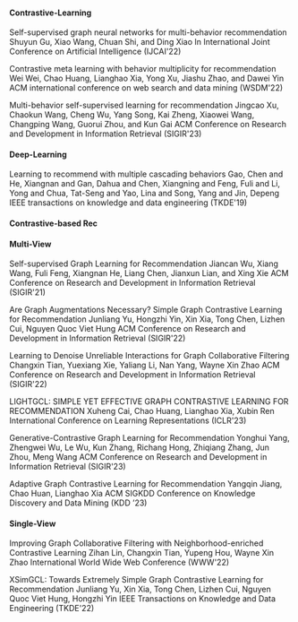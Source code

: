 #### Contrastive-Learning
Self-supervised graph neural networks for multi-behavior recommendation
Shuyun Gu, Xiao Wang, Chuan Shi, and Ding Xiao
In International Joint Conference on Artificial Intelligence (IJCAI'22)

Contrastive meta learning with behavior multiplicity for recommendation
Wei Wei, Chao Huang, Lianghao Xia, Yong Xu, Jiashu Zhao, and Dawei Yin
ACM international conference on web search and data mining (WSDM'22)

Multi-behavior self-supervised learning for recommendation
Jingcao Xu, Chaokun Wang, Cheng Wu, Yang Song, Kai Zheng, Xiaowei Wang, Changping Wang, Guorui Zhou, and Kun Gai
ACM Conference on Research and Development in Information Retrieval (SIGIR'23)

#### Deep-Learning
Learning to recommend with multiple cascading behaviors
Gao, Chen and He, Xiangnan and Gan, Dahua and Chen, Xiangning and Feng, Fuli and Li, Yong and Chua, Tat-Seng and Yao, Lina and Song, Yang and Jin, Depeng
IEEE transactions on knowledge and data engineering (TKDE'19)

#### Contrastive-based Rec
#### Multi-View
Self-supervised Graph Learning for Recommendation
Jiancan Wu, Xiang Wang, Fuli Feng, Xiangnan He, Liang Chen, Jianxun Lian, and Xing Xie
ACM Conference on Research and Development in Information Retrieval (SIGIR'21)

Are Graph Augmentations Necessary? Simple Graph Contrastive Learning for Recommendation
Junliang Yu, Hongzhi Yin, Xin Xia, Tong Chen, Lizhen Cui, Nguyen Quoc Viet Hung
ACM Conference on Research and Development in Information Retrieval (SIGIR'22)

Learning to Denoise Unreliable Interactions for Graph Collaborative Filtering
Changxin Tian, Yuexiang Xie, Yaliang Li, Nan Yang, Wayne Xin Zhao
ACM Conference on Research and Development in Information Retrieval (SIGIR'22)

LIGHTGCL: SIMPLE YET EFFECTIVE GRAPH CONTRASTIVE LEARNING FOR RECOMMENDATION
Xuheng Cai, Chao Huang, Lianghao Xia, Xubin Ren
International Conference on Learning Representations (ICLR'23)

Generative-Contrastive Graph Learning for Recommendation
Yonghui Yang, Zhengwei Wu, Le Wu, Kun Zhang, Richang Hong, Zhiqiang Zhang, Jun Zhou, Meng Wang
ACM Conference on Research and Development in Information Retrieval (SIGIR'23)

Adaptive Graph Contrastive Learning for Recommendation
Yangqin Jiang, Chao Huan, Lianghao Xia
ACM SIGKDD Conference on Knowledge Discovery and Data Mining (KDD ’23)

#### Single-View
Improving Graph Collaborative Filtering with Neighborhood-enriched Contrastive Learning
Zihan Lin, Changxin Tian, Yupeng Hou, Wayne Xin Zhao
International World Wide Web Conference (WWW'22)

XSimGCL: Towards Extremely Simple Graph Contrastive Learning for Recommendation
Junliang Yu, Xin Xia, Tong Chen, Lizhen Cui, Nguyen Quoc Viet Hung, Hongzhi Yin
IEEE Transactions on Knowledge and Data Engineering (TKDE'22)
